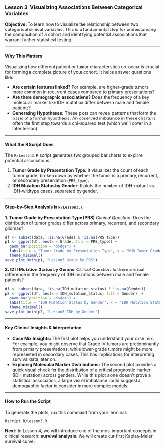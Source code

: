 ### Lesson 3: Visualizing Associations Between Categorical Variables

**Objective:** To learn how to visualize the relationship between two categorical clinical variables. This is a fundamental step for understanding the composition of a cohort and identifying potential associations that warrant further statistical testing.

---

#### **Why This Matters**

Visualizing how different patient or tumor characteristics co-occur is crucial for forming a complete picture of your cohort. It helps answer questions like:

*   **Are certain features linked?** For example, are higher-grade tumors more common in recurrent cases compared to primary presentations?
*   **Are there demographic associations?** Does the frequency of a key molecular marker like IDH mutation differ between male and female patients?
*   **Generating Hypotheses:** These plots can reveal patterns that form the basis of a formal hypothesis. An observed imbalance in these charts is often the first step towards a chi-squared test (which we'll cover in a later lesson).

---

#### **What the R Script Does**

The `R/Lesson3.R` script generates two grouped bar charts to explore potential associations:

1.  **Tumor Grade by Presentation Type:** It visualizes the count of each tumor grade, broken down by whether the tumor is a primary, recurrent, or secondary presentation (`PRS_type`).
2.  **IDH Mutation Status by Gender:** It plots the number of IDH-mutant vs. IDH-wildtype cases, separated by gender.

---

#### **Step-by-Step Analysis in `R/Lesson3.R`**

**1. Tumor Grade by Presentation Type (PRS)**
*Clinical Question:* Does the distribution of tumor grades differ across primary, recurrent, and secondary gliomas?
```r
df <- subset(data, !is.na(Grade) & !is.na(PRS_type))
p1 <- ggplot(df, aes(x = Grade, fill = PRS_type)) +
  geom_bar(position = "dodge") +
  labs(title = "Tumor Grade by Presentation Type", x = "WHO Tumor Grade", y = "Number of Patients") +
  theme_minimal()
save_plot_both(p1, "Lesson3_Grade_by_PRS")
```

**2. IDH Mutation Status by Gender**
*Clinical Question:* Is there a visual difference in the frequency of IDH mutations between male and female patients?
```r
df <- subset(data, !is.na(IDH_mutation_status) & !is.na(Gender))
p2 <- ggplot(df, aes(x = IDH_mutation_status, fill = Gender)) +
  geom_bar(position = "dodge") +
  labs(title = "IDH Mutation Status by Gender", x = "IDH Mutation Status", y = "Number of Patients") +
  theme_minimal()
save_plot_both(p2, "Lesson3_IDH_by_Gender")
```

---

#### **Key Clinical Insights & Interpretation**

*   **Case Mix Insights:** The first plot helps you understand your case mix. For example, you might observe that Grade IV tumors are predominantly from primary presentations, while lower-grade tumors might be more represented in secondary cases. This has implications for interpreting survival data later on.
*   **Exploring Molecular Marker Distributions:** The second plot provides a quick visual check for the distribution of a critical prognostic marker (IDH mutation) across genders. While this plot alone doesn't prove a statistical association, a large visual imbalance could suggest a demographic factor to consider in more complex models.

---

#### **How to Run the Script**

To generate the plots, run this command from your terminal:

```bash
Rscript R/Lesson3.R
```

**Next:** In Lesson 4, we will introduce one of the most important concepts in clinical research: **survival analysis**. We will create our first Kaplan-Meier survival curve.
